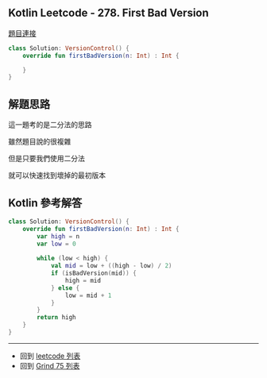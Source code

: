 ## Kotlin Leetcode - 278. First Bad Version

[題目連接](https://leetcode.com/problems/first-bad-version/)

```kotlin
class Solution: VersionControl() {
    override fun firstBadVersion(n: Int) : Int {

	}
}
```

## 解題思路

這一題考的是二分法的思路

雖然題目說的很複雜

但是只要我們使用二分法

就可以快速找到壞掉的最初版本

## Kotlin 參考解答

```kotlin
class Solution: VersionControl() {
    override fun firstBadVersion(n: Int) : Int {
        var high = n
        var low = 0
        
        while (low < high) {
            val mid = low + ((high - low) / 2)
            if (isBadVersion(mid)) {
                high = mid
            } else {
                low = mid + 1
            }
        }
        return high
    }
}
```

------

- 回到 [leetcode 列表](index.md)
- 回到 [Grind 75 列表](grind75.md)

